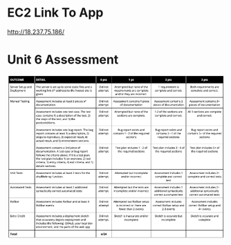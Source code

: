 # EC2 Link To App

http://18.237.75.186/

# Unit 6 Assessment
![Unit6Rubric](https://github.com/GravviSoft/unit_6_assessment/blob/main/Unit6Rubric.png)
